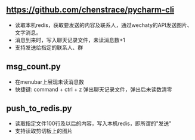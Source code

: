 ##  https://github.com/chenstrace/pycharm-cli
- 读取本机redis，获取要发送的内容及联系人，通过wechaty的API发送图片、文字消息。
- 消息到来时，写入聊天记录文件，未读消息数+1
- 支持发送给指定的联系人、群

##  msg_count.py
- 在menubar上展现未读消息数
- 快捷键: command + ctrl + z 弹出聊天记录文件，弹出后未读数清零


##  push_to_redis.py
- 读取指定文件100行及以后的内容，写入本机redis，即所谓的"发送"
- 支持读取剪切板上的图片

